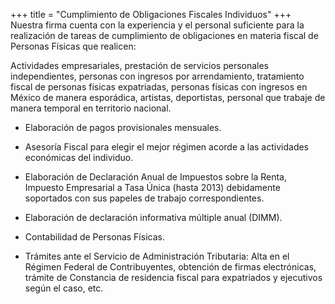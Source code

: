 +++
title = "Cumplimiento de Obligaciones Fiscales Individuos"
+++
Nuestra firma cuenta con <span class="invert-font">la experiencia y el personal</span> suficiente para la realización de
tareas de cumplimiento de obligaciones en materia fiscal de Personas Físicas que realicen:


Actividades empresariales, prestación de servicios personales independientes, personas
con ingresos por arrendamiento, <span class="invert-font">tratamiento fiscal</span> de personas físicas expatriadas,
personas físicas con ingresos en <span class="invert-font">México</span> de manera esporádica, artistas, deportistas,
personal que trabaje de manera temporal en territorio nacional.


* <span class="invert-font">Elaboración de pagos provisionales mensuales.</span>


* Asesoría Fiscal para elegir el mejor régimen acorde a las actividades económicas del
individuo.


* <span class="invert-font"> Elaboración de Declaración Anual de Impuestos sobre la Renta, Impuesto Empresarial a
Tasa Única (hasta 2013) debidamente soportados con sus papeles de trabajo
correspondientes.</span>


* Elaboración de declaración informativa múltiple anual (DIMM).


* <span class="invert-font">Contabilidad de Personas Físicas.</span>


* Trámites ante el Servicio de Administración Tributaria: Alta en el Régimen Federal de
Contribuyentes, obtención de firmas electrónicas, trámite de Constancia de residencia
fiscal para expatriados y ejecutivos según el caso, etc.